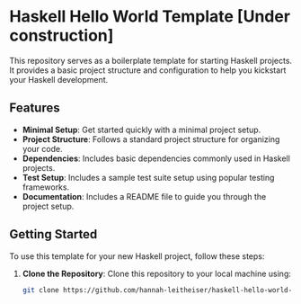 # Haskell Hello World Template [Under construction]

This repository serves as a boilerplate template for starting Haskell projects. It provides a basic project structure and configuration to help you kickstart your Haskell development.

## Features

- **Minimal Setup**: Get started quickly with a minimal project setup.
- **Project Structure**: Follows a standard project structure for organizing your code.
- **Dependencies**: Includes basic dependencies commonly used in Haskell projects.
- **Test Setup**: Includes a sample test suite setup using popular testing frameworks.
- **Documentation**: Includes a README file to guide you through the project setup.

## Getting Started

To use this template for your new Haskell project, follow these steps:

1. **Clone the Repository**: Clone this repository to your local machine using:

   ```sh
   git clone https://github.com/hannah-leitheiser/haskell-hello-world-template.git
